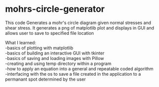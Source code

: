 # mohrs-circle-generator
This code Generates a mohr's circle diagram given normal stresses and shear stress.
It generates a png of matplotlib plot and displays in GUI and allows user to save to specified file location

What I learned:<br/>
  -basics of plotting with matplotlib<br/>
  -basics of building an interactive GUI with tkinter<br/>
  -basics of saving and loading images with Pillow<br/>
  -creating and using temp directory within a program<br/>
  -how to apply an equation into a general and repeatable coded algorithm<br/>
  -interfacing with the os to save a file created in the application to a permanant spot determined by the user<br/>
  

